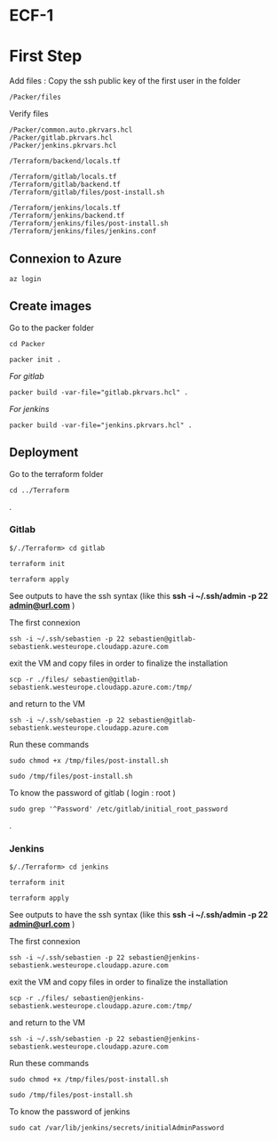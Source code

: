 # ECF-1

# First Step

Add files : Copy the ssh public key of the first user in the folder 
    
    /Packer/files

Verify files

    /Packer/common.auto.pkrvars.hcl
    /Packer/gitlab.pkrvars.hcl
    /Packer/jenkins.pkrvars.hcl

    /Terraform/backend/locals.tf

    /Terraform/gitlab/locals.tf
    /Terraform/gitlab/backend.tf
    /Terraform/gitlab/files/post-install.sh

    /Terraform/jenkins/locals.tf
    /Terraform/jenkins/backend.tf
    /Terraform/jenkins/files/post-install.sh
    /Terraform/jenkins/files/jenkins.conf

## Connexion to Azure

    az login

## Create images 

Go to the packer folder

    cd Packer

    packer init .

_For gitlab_

    packer build -var-file="gitlab.pkrvars.hcl" .

_For jenkins_    

    packer build -var-file="jenkins.pkrvars.hcl" .

## Deployment

Go to the terraform folder

    cd ../Terraform


.
### Gitlab

    $/./Terraform> cd gitlab

    terraform init

    terraform apply

See outputs to have the ssh syntax (like this **ssh -i ~/.ssh/admin -p 22 admin@url.com** )

The first connexion 

    ssh -i ~/.ssh/sebastien -p 22 sebastien@gitlab-sebastienk.westeurope.cloudapp.azure.com

exit the VM and copy files in order to finalize the installation

    scp -r ./files/ sebastien@gitlab-sebastienk.westeurope.cloudapp.azure.com:/tmp/

and return to the VM 

    ssh -i ~/.ssh/sebastien -p 22 sebastien@gitlab-sebastienk.westeurope.cloudapp.azure.com 

Run these commands  

    sudo chmod +x /tmp/files/post-install.sh

    sudo /tmp/files/post-install.sh

To know the password of gitlab ( login : root )

    sudo grep '^Password' /etc/gitlab/initial_root_password


.
### Jenkins

    $/./Terraform> cd jenkins

    terraform init

    terraform apply

See outputs to have the ssh syntax (like this **ssh -i ~/.ssh/admin -p 22 admin@url.com** )

The first connexion 

    ssh -i ~/.ssh/sebastien -p 22 sebastien@jenkins-sebastienk.westeurope.cloudapp.azure.com

exit the VM and copy files in order to finalize the installation

    scp -r ./files/ sebastien@jenkins-sebastienk.westeurope.cloudapp.azure.com:/tmp/

and return to the VM 

    ssh -i ~/.ssh/sebastien -p 22 sebastien@jenkins-sebastienk.westeurope.cloudapp.azure.com 

Run these commands  

    sudo chmod +x /tmp/files/post-install.sh

    sudo /tmp/files/post-install.sh

To know the password of jenkins

    sudo cat /var/lib/jenkins/secrets/initialAdminPassword
